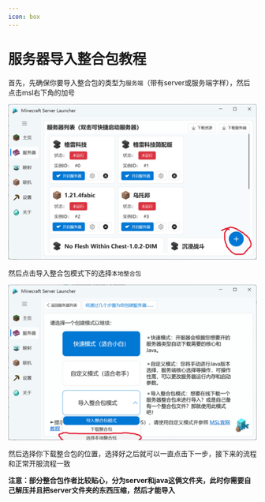 ```yaml
---
icon: box
---
```

# 服务器导入整合包教程

首先，先确保你要导入整合包的类型为`服务端`（带有server或服务端字样），然后点击msl右下角的加号

![](./assets/屏幕截图2025-04-13135113.png)

然后点击导入整合包模式下的选择`本地整合包`

![](./assets/屏幕截图2025-04-13135250.png)

然后选择你下载整合包的位置，选择好之后就可以一直点击下一步，接下来的流程和正常开服流程一致

**注意：部分整合包作者比较贴心，分为server和java这俩文件夹，此时你需要自己解压并且把server文件夹的东西压缩，然后才能导入**
